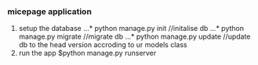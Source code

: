 ### micepage application

1. setup the database 
    ...* python manage.py init //initalise db
    ...* python manage.py migrate //migrate db
    ...* python manage.py update //update db to the head version accroding to ur models class
2. run the app $python manage.py runserver

